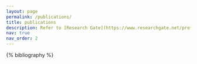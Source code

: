```yaml
---
layout: page
permalink: /publications/
title: publications
description: Refer to [Research Gate](https://www.researchgate.net/profile/Siril-Dukkipati/research) and [Google Scholar](https://scholar.google.com/citations?user=IeGmZcAAAAAJ&hl=en&authuser=1) for up to date list of my research.
nav: true
nav_order: 2
---
```


<!-- _pages/publications.md -->
<div class="publications">

{% bibliography %}

</div>
